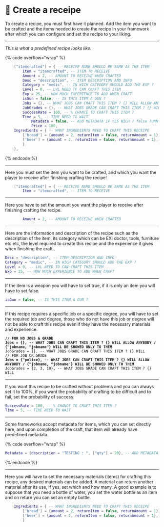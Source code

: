 # 📃 Create a receipe

To create a recipe, you must first have it planned. Add the item you want to be crafted and the items needed to create the recipe in your framework after which you can configure and set the recipe to your liking.

***

_This is what a predefined recipe looks like._

{% code overflow="wrap" %}
```lua
	["itemcrafted"] = { -- RECEIPE NAME SHOULD BE SAME AS THE ITEM
		Item = "itemcrafted", -- ITEM TO RECEIVE
		Amount = 2, -- AMOUNT TO RECEIVE WHEN CRAFTED
		Desc = "description", -- ITEM DESCRIPTION AND INFO
		Category = "medic", -- IN WICH CATEGORY SHOULD ADD THE EXP ?
		Level = 0, -- LVL NEED TO CAN CRAFT THIS ITEM
		Exp = 25, -- HOW MUCH EXPERIENCE TO ADD WHEN CRAFT
		isGun = false, -- IS THIS ITEM A GUN ?
		Jobs = {}, -- WHAT JOBS CAN CRAFT THIS ITEM ? {} WILL ALLOW ANYBODY / {"jobname, "jobname"} WILL BE SHOWED ONLY TO THEM
		JobGrades = {}, -- WHAT JOBS GRADE CAN CRAFT THIS ITEM ? {} WILL ALLOW ANY / {1, 5} WILL BE SHOWED ONLY TO THIS RANK
		SuccessRate = 100, -- % CHANCE TO CRAFT THIS ITEM ?
		Time = 5, -- TIME NEED TO WAIT
        	Metadata = false, -- ADD METADATA IF YES WICH ? false TURN IT OFF
        	Price = 100,
	Ingredients = { -- WHAT INGREDIENTS NEED TO CRAFT THIS RECEIPE
		['bread'] = {amount = 2, returnItem = false, returnAmount = 1},
		['beer'] = {amount = 2, returnItem = false, returnAmount = 1},
		}
	},   
```
{% endcode %}

***

Here you must set the item you want to be crafted, and which you want the player to receive after finishing crafting the recipe!

```lua
	["itemcrafted"] = { -- RECEIPE NAME SHOULD BE SAME AS THE ITEM
		Item = "itemcrafted", -- ITEM TO RECEIVE
```

***

Here you have to set the amount you want the player to receive after finishing crafting the recipe.

```lua
		Amount = 2, -- AMOUNT TO RECEIVE WHEN CRAFTED
```

***

Here are the information and description of the recipe such as the description of the item, its category which can be EX: doctor, tools, furniture etc etc, the level required to create this recipe and the experience it gives when finishing the craft..

```lua
Desc = "description", -- ITEM DESCRIPTION AND INFO
Category = "medic", -- IN WICH CATEGORY SHOULD ADD THE EXP ?
Level = 0, -- LVL NEED TO CAN CRAFT THIS ITEM
Exp = 25, -- HOW MUCH EXPERIENCE TO ADD WHEN CRAFT
```

***

If the item is a weapon you will have to set true, if it is only an item you will have to set false.

```lua
isGun = false, -- IS THIS ITEM A GUN ?
```

***

If this recipe requires a specific job or a specific degree, you will have to set the required job and degree, those who do not have this job or degree will not be able to craft this recipe even if they have the necessary materials and experience.

<pre class="language-lua"><code class="lang-lua"><strong>// FOR NO JOBS &#x26; GRADE 
</strong><strong>Jobs = {}, -- WHAT JOBS CAN CRAFT THIS ITEM ? {} WILL ALLOW ANYBODY / {"jobname, "jobname"} WILL BE SHOWED ONLY TO THEM
</strong>JobGrades = {}, -- WHAT JOBS GRADE CAN CRAFT THIS ITEM ? {} WILL 
// FOR JOB OR GRADE
<strong>Jobs = {"police}, -- WHAT JOBS CAN CRAFT THIS ITEM ? {} WILL ALLOW ANYBODY / {"jobname, "jobname"} WILL BE SHOWED ONLY TO THEM
</strong>JobGrades = {2, 3, 10}, -- WHAT JOBS GRADE CAN CRAFT THIS ITEM ? {} WILL 
</code></pre>

***

If you want this recipe to be crafted without problems and you can always set it to 100%, if you want the probability of crafting to be difficult and to fail, set the probability of success.

```lua
SuccessRate = 100, -- % CHANCE TO CRAFT THIS ITEM ?
Time = 5, -- TIME NEED TO WAIT
```

***

Some frameworks accept metadata for items, which you can set directly here, and upon completion of the craft, that item will already have predefined metadata.

{% code overflow="wrap" %}
```lua
Metadata = {description = "TESTING : ", ["qty"] = 20}, -- ADD METADATA IF YES WICH ? false TURN IT OFF
```
{% endcode %}

***

Here you will have to set the necessary materials (items) for crafting this recipe, any desired materials can be added. A material can return another material after its use, if yes, set which and how many. A good example is to suppose that you need a bottle of water, you set the water bottle as an item and on return you can set an empty bottle.

```lua
	Ingredients = { -- WHAT INGREDIENTS NEED TO CRAFT THIS RECEIPE
		['bread'] = {amount = 2, returnItem = false, returnAmount = 1},
		['beer'] = {amount = 2, returnItem = false, returnAmount = 1},
		}
```
